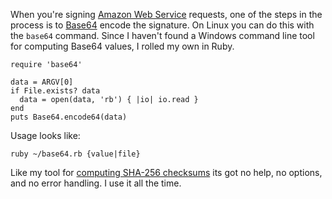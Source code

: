 <!--
title: Computing Base64 values on Windows
created: 30 April 2013 - 8:10 pm
updated: 30 April 2013 - 8:50 pm
publish: 30 April 2013
slug: win-base64
tags: coding, ruby
-->

When you're signing [Amazon Web Service][] requests, one of the steps in the
process is to [Base64][] encode the signature. On Linux you can do this with
the `base64` command. Since I haven't found a Windows command line tool for
computing Base64 values, I rolled my own in Ruby.

    require 'base64'

    data = ARGV[0]
    if File.exists? data
      data = open(data, 'rb') { |io| io.read }
    end
    puts Base64.encode64(data)

Usage looks like:

    ruby ~/base64.rb {value|file}

Like my tool for [computing SHA-256 checksums][chef-checksums] its got no help,
no options, and no error handling. I use it all the time.


[Amazon Web Service]: http://aws.amazon.com/ "Various (Amazon): Amazon Web Services"
[Base64]: http://en.wikipedia.org/wiki/Base64 "Various (Wikipedia): Base64"
[chef-checksums]: /2013/02/chef-checksums "Frank Mitchell: Computing Chef checksums in Ruby"
